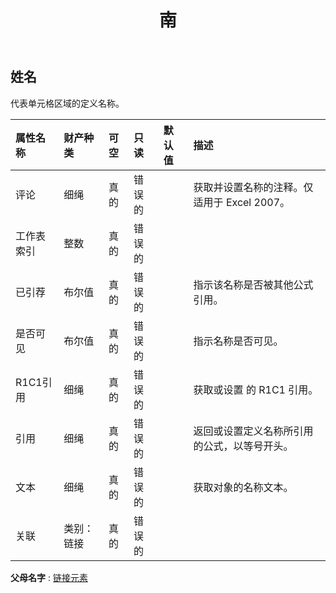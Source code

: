 ﻿---
title: 南
second_title: Aspose.Cells Cloud Documen
type: docs
url: /zh/specification/model/name/
description: Aspose.Cells 云模型规范：名称。轻松处理 Excel 和其他电子表格文档，具有打开、生成、编辑、拆分、合并、比较和转换等功能
kwords: Excel, Office, 电子表格, Cloud REST API, 名称
weight: 50
---
## **姓名**

代表单元格区域的定义名称。

|属性名称|财产种类|可空|只读|默认值|描述|
|:- |:- |:- |:- |:- |:- |
|评论|细绳|真的|错误的||获取并设置名称的注释。仅适用于 Excel 2007。|
|工作表索引|整数|真的|错误的|||
|已引荐|布尔值|真的|错误的||指示该名称是否被其他公式引用。|
|是否可见|布尔值|真的|错误的||指示名称是否可见。|
| R1C1引用|细绳|真的|错误的||获取或设置 的 R1C1 引用。|
|引用|细绳|真的|错误的||返回或设置定义名称所引用的公式，以等号开头。|
|文本|细绳|真的|错误的||获取对象的名称文本。|
|关联|类别：链接|真的|错误的|||

**父母名字** : [链接元素](/specification/model/linkelement)

